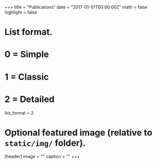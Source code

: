 +++
title = "Publications"
date = "2017-01-01T00:00:00Z"
math = false
highlight = false

# List format.
#   0 = Simple
#   1 = Classic
#   2 = Detailed
list_format = 2

# Optional featured image (relative to `static/img/` folder).
[header]
image = ""
caption = ""
+++
